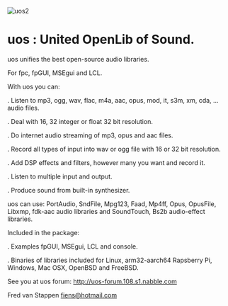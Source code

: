 ![uos2](https://user-images.githubusercontent.com/3421249/71642778-1fa59400-2cb1-11ea-953b-06658f3b986d.png)

# uos : United OpenLib of Sound.


uos unifies the best open-source audio libraries.

For fpc, fpGUI, MSEgui and LCL.

With uos you can:

. Listen to mp3, ogg, wav, flac, m4a, aac, opus, mod, it, s3m, xm, cda, ... audio files.

. Deal with 16, 32 integer or float 32 bit resolution.

. Do internet audio streaming of mp3, opus and aac files.

. Record all types of input into wav or ogg file with 16 or 32 bit resolution.

. Add DSP effects and filters, however many you want and record it.

. Listen to multiple input and output.

. Produce sound from built-in synthesizer.

uos can use: PortAudio, SndFile, Mpg123, Faad, Mp4ff, Opus, OpusFile, Libxmp, fdk-aac 
audio libraries and SoundTouch, Bs2b audio-effect libraries.

Included in the package:

. Examples fpGUI, MSEgui, LCL and console.

. Binaries of libraries included for Linux, arm32-aarch64 Rapsberry Pi, Windows, Mac OSX, OpenBSD and FreeBSD.

See you at uos forum: http://uos-forum.108.s1.nabble.com


Fred van Stappen fiens@hotmail.com

